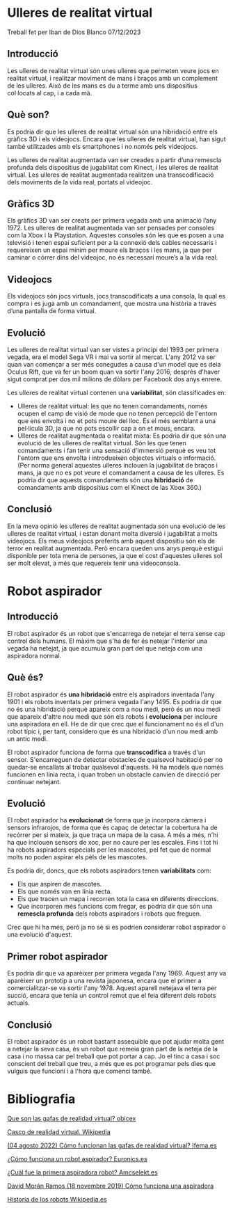 # Ulleres de realitat virtual

Treball fet per Iban de Dios Blanco 07/12/2023

## Introducció

Les ulleres de realitat virtual són unes ulleres que permeten veure jocs en realitat virtual, i realitzar moviment de mans i braços amb un complement de les ulleres. Això de les mans es du a terme amb uns dispositius col·locats al cap, i a cada mà.

## Què son?

Es podria dir que les ulleres de realitat virtual són una hibridació entre els gràfics 3D i els videojocs. Encara que les ulleres de realitat virtual, han sigut també utilitzades amb els smartphones i no només pels videojocs. 

Les ulleres de realitat augmentada van ser creades a partir d’una remescla profunda dels dispositius de jugabilitat com Kinect, i les ulleres de realitat virtual. Les ulleres de realitat augmentada realitzen una transcodificació dels moviments de la vida real, portats al videojoc. 


## Gràfics 3D

Els gràfics 3D van ser creats per primera vegada amb una animació l’any 1972. Les ulleres de realitat augmentada van ser pensades per consoles com la Xbox i la Playstation. Aquestes consoles són les que es posen a una televisió i tenen espai suficient per a la connexió dels cables necessaris i requereixen un espai mínim per moure els braços i les mans, ja que per caminar o córrer dins del videojoc, no és necessari moure’s a la vida real. 

## Videojocs

Els videojocs són jocs virtuals, jocs transcodificats a una consola, la qual es compra i es juga amb un comandament, que mostra una història a través d’una pantalla de forma virtual. 

## Evolució

Les ulleres de realitat virtual van ser vistes a principi del 1993 per primera vegada, era el model Sega VR i mai va sortir al mercat. L'any 2012 va ser quan van començar a ser més conegudes a causa d'un model que es deia Oculus Rift, que va fer un boom quan va sortir l'any 2016, després d'haver sigut comprat per dos mil milions de dòlars per Facebook dos anys enrere.

Les ulleres de realitat virtual contenen una **variabilitat**, són classificades en:

- Ulleres de realitat virtual: les que no tenen comandaments, només ocupen el camp de visió de mode que no tenen percepció de l'entorn que ens envolta i no et pots moure del lloc. És el més semblant a una pel·lícula 3D, ja que no pots escollir cap a on et mous, encara.
- Ulleres de realitat augmentada o realitat mixta: Es podria dir que són una evolució de les ulleres de realitat virtual. Són les que tenen comandaments i fan tenir una sensació d'immersió perquè es veu tot l'entorn que ens envolta i introdueixen objectes virtuals o informació. (Per norma general aquestes ulleres inclouen la jugabilitat de braços i mans, ja que no es pot veure el comandament a causa de les ulleres. Es podria dir que aquests comandaments són una **hibridació** de comandaments amb dispositius com el Kinect de las Xbox 360.)

## Conclusió

En la meva opinió les ulleres de realitat augmentada són una evolució de les ulleres de realitat virtual, i estan donant molta diversió i jugabilitat a molts videojocs. Els meus videojocs preferits amb aquest dispositiu són els de terror en realitat augmentada. Però encara queden uns anys perquè estigui disponible per tota mena de persones, ja que el cost d'aquestes ulleres sol ser molt elevat, a més que requereix tenir una videoconsola.

# Robot aspirador

## Introducció

El robot aspirador és un robot que s'encarrega de netejar el terra sense cap control dels humans. El màxim que s'ha de fer és netejar l'interior una vegada ha netejat, ja que acumula gran part del que neteja com una aspiradora normal.

## Què és?

El robot aspirador és **una hibridació** entre els aspiradors inventada l'any 1901 i els robots inventats per primera vegada l'any 1495. Es podria dir que no és una hibridació perquè apareix com a nou medi, però és un nou medi que apareix d'altre nou medi que són els robots i **evoluciona** per incloure una aspiradora en ell. He de dir que crec que el funcionament no és el d'un robot típic i, per tant, considero que és una hibridació d'un nou medi amb un antic medi.

El robot aspirador funciona de forma que **transcodifica** a través d'un sensor. S'encarreguen de detectar obstacles de qualsevol habitació per no quedar-se encallats al trobar qualsevol d'aquests. Hi ha models que només funcionen en línia recta, i quan troben un obstacle canvien de direcció per continuar netejant.

## Evolució

El robot aspirador ha **evolucionat** de forma que ja incorpora càmera i sensors infrarojos, de forma que és capaç de detectar la cobertura ha de recórrer per si mateix, ja que traça un mapa de la casa. A més a més, n'hi ha que inclouen sensors de xoc, per no caure per les escales. Fins i tot hi ha robots aspiradors especials per les mascotes, pel fet que de normal molts no poden aspirar els pèls de les mascotes.

Es podria dir, doncs, que els robots aspiradors tenen **variabilitats** com:

- Els que aspiren de mascotes.
- Els que només van en línia recta.
- Els que tracen un mapa i recorren tota la casa en diferents direccions.
- Que incorporen més funcions com fregar, es podria dir que són una **remescla profunda** dels robots aspiradors i robots que freguen.

Crec que hi ha més, però ja no sé si es podrien considerar robot aspirador o una evolució d'aquest.

## Primer robot aspirador

Es podria dir que va aparèixer per primera vegada l'any 1969. Aquest any va aparèixer un prototip a una revista japonesa, encara que el primer a comercialitzar-se va sortir l'any 1978. Aquest aparell netejava el terra per succió, encara que tenia un control remot que el feia diferent dels robots actuals.

## Conclusió

El robot aspirador és un robot bastant assequible que pot ajudar molta gent a netejar la seva casa, és un robot que remeia gran part de la neteja de la casa i no massa car pel treball que pot portar a cap. Jo el tinc a casa i soc conscient del treball que treu, a més que es pot programar pels dies que vulguis que funcioni i a l'hora que comenci també.

# Bibliografia

[Que son las gafas de realidad virtual? obicex ][1]

[1]: https://www.obicex.es/blog/aprende-con-obicex/gafas-realidad-virtual

[Casco de realidad virtual. Wikipedia][2]

[2]: https://es.wikipedia.org/wiki/Casco_de_realidad_virtual

[(04 agosto 2022) Cómo funcionan las gafas de realidad virtual? Ifema.es][3]

[3]: https://www.ifema.es/noticias/tecnologia/como-funcionan-gafas-vr

[¿Cómo funciona un robot aspirador? Euronics.es][4]

[4]: https://www.euronics.es/blog/como-funciona-un-robot-aspirador/#:~:text=El%20funcionamiento%20de%20un%20robot,simplemente%20funcionan%20por%20camino%20recto

[¿Cuál fue la primera aspiradora robot? Amcselekt.es][5]

[5]: https://amcselekt.es/blog/archivo-canal-historia/el-robot-aspirador/

[David Morán Ramos (18 novembre 2019) Cómo funciona una aspiradora][6]

[6]: https://www3.gobiernodecanarias.org/medusa/ecoblog/dmorram/2019/11/18/la-aspiradora/#:~:text=La%20respuesta%20es%20que%20el,modernas%20fábricas%20y%20puentes%20colgantes

[Historia de los robots Wikipedia.es][7]

[7]: https://es.wikipedia.org/wiki/Historia_de_los_robots